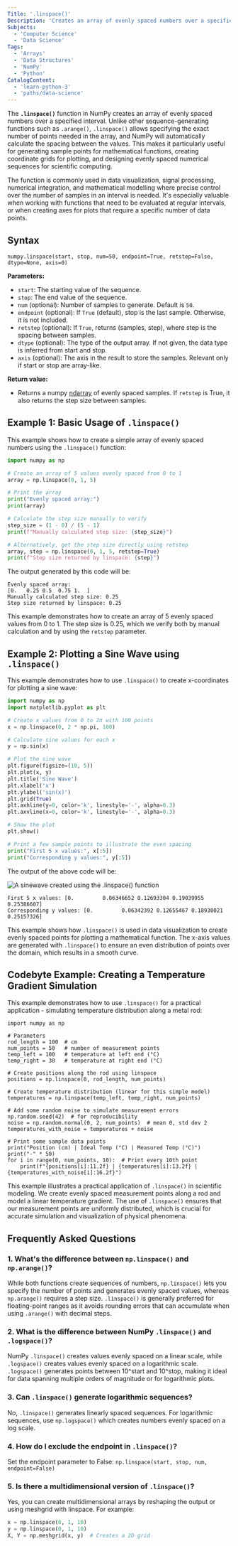 ```yaml
---
Title: '.linspace()'
Description: 'Creates an array of evenly spaced numbers over a specified interval.'
Subjects:
  - 'Computer Science'
  - 'Data Science'
Tags:
  - 'Arrays'
  - 'Data Structures'
  - 'NumPy'
  - 'Python'
CatalogContent:
  - 'learn-python-3'
  - 'paths/data-science'
---
```


The **`.linspace()`** function in NumPy creates an array of evenly spaced numbers over a specified interval. Unlike other sequence-generating functions such as `.arange()`, `.linspace()` allows specifying the exact number of points needed in the array, and NumPy will automatically calculate the spacing between the values. This makes it particularly useful for generating sample points for mathematical functions, creating coordinate grids for plotting, and designing evenly spaced numerical sequences for scientific computing.

The function is commonly used in data visualization, signal processing, numerical integration, and mathematical modelling where precise control over the number of samples in an interval is needed. It's especially valuable when working with functions that need to be evaluated at regular intervals, or when creating axes for plots that require a specific number of data points.

## Syntax

```pseudo
numpy.linspace(start, stop, num=50, endpoint=True, retstep=False, dtype=None, axis=0)
```

**Parameters:**

- `start`: The starting value of the sequence.
- `stop`: The end value of the sequence.
- `num` (optional): Number of samples to generate. Default is `50`.
- `endpoint` (optional): If `True` (default), stop is the last sample. Otherwise, it is not included.
- `retstep` (optional): If `True`, returns (samples, step), where step is the spacing between samples.
- `dtype` (optional): The type of the output array. If not given, the data type is inferred from start and stop.
- `axis` (optional): The axis in the result to store the samples. Relevant only if start or stop are array-like.

**Return value:**

- Returns a numpy [ndarray](https://www.codecademy.com/resources/docs/numpy/ndarray1) of evenly spaced samples. If `retstep` is True, it also returns the step size between samples.

## Example 1: Basic Usage of `.linspace()`

This example shows how to create a simple array of evenly spaced numbers using the `.linspace()` function:

```py
import numpy as np

# Create an array of 5 values evenly spaced from 0 to 1
array = np.linspace(0, 1, 5)

# Print the array
print("Evenly spaced array:")
print(array)

# Calculate the step size manually to verify
step_size = (1 - 0) / (5 - 1)
print(f"Manually calculated step size: {step_size}")

# Alternatively, get the step size directly using retstep
array, step = np.linspace(0, 1, 5, retstep=True)
print(f"Step size returned by linspace: {step}")
```

The output generated by this code will be:

```shell
Evenly spaced array:
[0.   0.25 0.5  0.75 1.  ]
Manually calculated step size: 0.25
Step size returned by linspace: 0.25
```

This example demonstrates how to create an array of 5 evenly spaced values from 0 to 1. The step size is 0.25, which we verify both by manual calculation and by using the `retstep` parameter.

## Example 2: Plotting a Sine Wave using `.linspace()`

This example demonstrates how to use `.linspace()` to create x-coordinates for plotting a sine wave:

```py
import numpy as np
import matplotlib.pyplot as plt

# Create x values from 0 to 2π with 100 points
x = np.linspace(0, 2 * np.pi, 100)

# Calculate sine values for each x
y = np.sin(x)

# Plot the sine wave
plt.figure(figsize=(10, 5))
plt.plot(x, y)
plt.title('Sine Wave')
plt.xlabel('x')
plt.ylabel('sin(x)')
plt.grid(True)
plt.axhline(y=0, color='k', linestyle='-', alpha=0.3)
plt.axvline(x=0, color='k', linestyle='-', alpha=0.3)

# Show the plot
plt.show()

# Print a few sample points to illustrate the even spacing
print("First 5 x values:", x[:5])
print("Corresponding y values:", y[:5])
```

The output of the above code will be:

![A sinewave created using the `.linspace()` function](https://raw.githubusercontent.com/Codecademy/docs/main/media/sine-wave-using-linspace.png)

```shell
First 5 x values: [0.         0.06346652 0.12693304 0.19039955 0.25386607]
Corresponding y values: [0.         0.06342392 0.12655467 0.18930021 0.25157326]
```

This example shows how `.linspace()` is used in data visualization to create evenly spaced points for plotting a mathematical function. The x-axis values are generated with `.linspace()` to ensure an even distribution of points over the domain, which results in a smooth curve.

## Codebyte Example: Creating a Temperature Gradient Simulation

This example demonstrates how to use `.linspace()` for a practical application - simulating temperature distribution along a metal rod:

```codebyte/python
import numpy as np

# Parameters
rod_length = 100  # cm
num_points = 50   # number of measurement points
temp_left = 100   # temperature at left end (°C)
temp_right = 30   # temperature at right end (°C)

# Create positions along the rod using linspace
positions = np.linspace(0, rod_length, num_points)

# Create temperature distribution (linear for this simple model)
temperatures = np.linspace(temp_left, temp_right, num_points)

# Add some random noise to simulate measurement errors
np.random.seed(42)  # for reproducibility
noise = np.random.normal(0, 2, num_points)  # mean 0, std dev 2
temperatures_with_noise = temperatures + noise

# Print some sample data points
print("Position (cm) | Ideal Temp (°C) | Measured Temp (°C)")
print("-" * 50)
for i in range(0, num_points, 10):  # Print every 10th point
    print(f"{positions[i]:11.2f} | {temperatures[i]:13.2f} | {temperatures_with_noise[i]:16.2f}")
```

This example illustrates a practical application of `.linspace()` in scientific modeling. We create evenly spaced measurement points along a rod and model a linear temperature gradient. The use of `.linspace()` ensures that our measurement points are uniformly distributed, which is crucial for accurate simulation and visualization of physical phenomena.

## Frequently Asked Questions

### 1. What's the difference between `np.linspace()` and `np.arange()`?

While both functions create sequences of numbers, `np.linspace()` lets you specify the number of points and generates evenly spaced values, whereas `np.arange()` requires a step size. `.linspace()` is generally preferred for floating-point ranges as it avoids rounding errors that can accumulate when using `.arange()` with decimal steps.

### 2. What is the difference between NumPy `.linspace()` and `.logspace()`?

NumPy `.linspace()` creates values evenly spaced on a linear scale, while `.logspace()` creates values evenly spaced on a logarithmic scale. `.logspace()` generates points between 10^start and 10^stop, making it ideal for data spanning multiple orders of magnitude or for logarithmic plots.

### 3. Can `.linspace()` generate logarithmic sequences?

No, `.linspace()` generates linearly spaced sequences. For logarithmic sequences, use `np.logspace()` which creates numbers evenly spaced on a log scale.

### 4. How do I exclude the endpoint in `.linspace()`?

Set the endpoint parameter to False: `np.linspace(start, stop, num, endpoint=False)`

### 5. Is there a multidimensional version of `.linspace()`?

Yes, you can create multidimensional arrays by reshaping the output or using meshgrid with linspace. For example:

```py
x = np.linspace(0, 1, 10)
y = np.linspace(0, 1, 10)
X, Y = np.meshgrid(x, y)  # Creates a 2D grid
```
